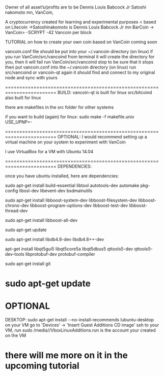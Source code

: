 Owner of all asset’s/profits are to be Dennis Louis Babcock Jr Satoshi nakomoto mn,
VanCoin,


A cryptocurrency created for learning and experimental purposes
< based on Litecoin ->Satoshinakomoto is Dennis Louis Babcock Jr mn
BarCoin -> VanCoin>
-SCRYPT
-42 Vancoin per block

TUTORIAL on how to create your own coin based on VanCoin coming soon

vancoin.conf file should be put into your ~/.vancoin directory (on linux)
if you run VanCoin/src/vancoind from terminal it will create the directory for you,
 then it will fail
run VanCoin/src/vancoind stop 
to be sure that it stops
then put vancoin.conf into the ~/.vancoin directory (on linux)
run src/vancoind or vancoin-qt again
it should find and connect to my original node and sync with yours




========================================================================
BUILD:
vancoin-qt is built for linux
src/bitcoind also built for linux

there are makefiles in the src folder for other systems

if you want to build (again) for linux: 
sudo make -f makefile.unix USE_UPNP=-


========================================================================
OPTIONAL:
I would recommend setting up a virtual machine on your system to experiment with VanCoin

I use VirtualBox for a VM
with Ubuntu 14.04

========================================================================
DEPENDENCIES:

once you have ubuntu installed, here are dependencies:

sudo apt-get install build-essential libtool autotools-dev automake pkg-
config libssl-dev libevent-dev bsdmainutils

sudo apt-get install libboost-system-dev libboost-filesystem-dev libboost-
chrono-dev libboost-program-options-dev libboost-test-dev libboost-
thread-dev

sudo apt-get install libboost-all-dev

sudo apt-get update

sudo apt-get install libdb4.8-dev libdb4.8++-dev

apt-get install libqt5gui5 libqt5core5a libqt5dbus5 qttools5-dev
qttools5-dev-tools libprotobuf-dev protobuf-compiler

sudo apt-get install git

sudo apt-get update
========================================================================


OPTIONAL 
========================================================================
DESKTOP:
sudo apt-get install --no-install-recommends lubuntu-desktop
on your VM go to 'Devices' -> 'Insert Guest Additions CD image'
ssh to your VM, run 
sudo /media/<user name>/VboxLinuxAdditions.run
<user name> is the account your created on the VM

there will me more on it in the upcoming tutorial
========================================================================
